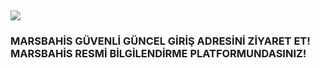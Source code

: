 <h2><a href="https://tinyurl.com/3wuj6mrk"><img src="https://i.hizliresim.com/rgtvsfa.png"></a></h2>

<h3> MARSBAHİS GÜVENLİ GÜNCEL GİRİŞ ADRESİNİ ZİYARET ET! MARSBAHİS RESMİ BİLGİLENDİRME PLATFORMUNDASINIZ!</h3>


